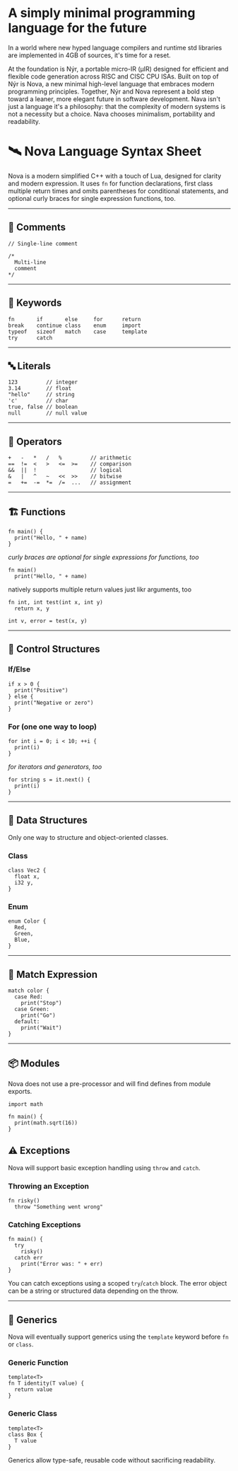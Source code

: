 # A simply minimal programming language for the future

In a world where new hyped language compilers and runtime std libraries are implemented in 4GB of sources, it's time for a reset.

At the foundation is Nýr, a portable micro-IR (µIR) designed for efficient and flexible code generation across RISC and CISC CPU ISAs. Built on top of Nýr is Nova, a new minimal high-level language that embraces modern programming principles. Together, Nýr and Nova represent a bold step toward a leaner, more elegant future in software development.
Nava isn't just a language it's a philosophy: that the complexity of modern systems is not a necessity but a choice. Nava chooses minimalism, portability and readability.

# 🛰️ Nova Language Syntax Sheet

Nova is a modern simplified C++ with a touch of Lua, designed for clarity and modern expression. It uses `fn` for function declarations, first class multiple return times and omits parentheses for conditional statements, and optional curly braces for single expression functions, too.

---

## 📃 Comments

```nova
// Single-line comment

/* 
  Multi-line
  comment 
*/
```

---

## 🧠 Keywords

```
fn       if       else     for      return
break    continue class    enum     import
typeof   sizeof   match    case     template
try      catch
```

---

## 🔤 Literals

```nova
123         // integer  
3.14        // float  
"hello"     // string  
'c'         // char  
true, false // boolean  
null        // null value
```

---

## 🧮 Operators

```nova
+   -   *   /   %         // arithmetic  
==  !=  <   >   <=  >=    // comparison  
&&  ||  !                 // logical  
&   |   ^   ~   <<  >>    // bitwise
=   +=  -=  *=  /=  ...   // assignment  
```

---

## 🏗️ Functions

```nova
fn main() {
  print("Hello, " + name)
}
```

*curly braces are optional for single expressions for functions, too*

```nova
fn main()
  print("Hello, " + name)
```

natively supports multiple return values just likr arguments, too

```nova
fn int, int test(int x, int y)
  return x, y

int v, error = test(x, y)
```

---

## 🔁 Control Structures

### If/Else

```nova
if x > 0 {
  print("Positive")
} else {
  print("Negative or zero")
}
```

### For (one one way to loop)

```nova
for int i = 0; i < 10; ++i {
  print(i)
}
```

*for iterators and generators, too*           

```nova
for string s = it.next() {
  print(i)
}
```

---

## 🧱 Data Structures

Only one way to structure and object-oriented classes.

### Class

```nova
class Vec2 {
  float x,
  i32 y,
}
```

### Enum

```nova
enum Color {
  Red,
  Green,
  Blue,
}
```

---

## 🧩 Match Expression

```nova
match color {
  case Red:
    print("Stop")
  case Green:
    print("Go")
  default: 
    print("Wait")
}
```

---

## 📦 Modules

Nova does not use a pre-processor and will find defines from module exports.

```nova
import math

fn main() {
  print(math.sqrt(16))
}
```

## ⚠️ Exceptions

Nova will support basic exception handling using `throw` and `catch`.

### Throwing an Exception

```nova
fn risky()
  throw "Something went wrong"
```

### Catching Exceptions

```nova
fn main() {
  try
    risky()
  catch err
    print("Error was: " + err)
}
```

You can catch exceptions using a scoped `try`/`catch` block. The error object can be a string or structured data depending on the throw.

---

## 🧬 Generics

Nova will eventually support generics using the `template` keyword before `fn` or `class`.

### Generic Function

```nova
template<T>
fn T identity(T value) {
  return value
}
```

### Generic Class

```nova
template<T>
class Box {
  T value
}
```

Generics allow type-safe, reusable code without sacrificing readability.
